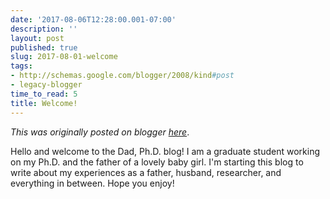 ```yaml
---
date: '2017-08-06T12:28:00.001-07:00'
description: ''
layout: post
published: true
slug: 2017-08-01-welcome
tags:
- http://schemas.google.com/blogger/2008/kind#post
- legacy-blogger
time_to_read: 5
title: Welcome!
---
```


*This was originally posted on blogger [here](https://thedadphd.blogspot.com/2017/08/welcome.html)*.

Hello and welcome to the Dad, Ph.D. blog! I am a graduate student working on my Ph.D. and the father of a lovely baby girl. I'm starting this blog to write about my experiences as a father, husband, researcher, and everything in between. Hope you enjoy!